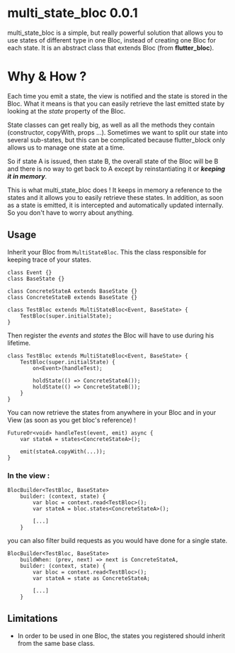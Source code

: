 # multi_state_bloc 0.0.1

multi_state_bloc is a simple, but really powerful solution that allows you to use states of different type in one Bloc, instead of creating one Bloc for each state. It is an abstract class that extends Bloc (from **flutter_bloc**).


# Why & How ?


Each time you emit a state, the view is notified and the state is stored in the Bloc. 
What it means is that you can easily retrieve the last emitted state by looking at the *state* property of the Bloc.

State classes can get really big, as well as all the methods they contain (constructor, copyWith, props ...).
Sometimes we want to split our state into several sub-states, but this can be complicated because flutter_block only allows us to manage one state at a time. 

So if state A is issued, then state B, the overall state of the Bloc will be B and there is no way to get back to A except by reinstantiating it or ***keeping it in memory***. 

This is what multi_state_bloc does ! It keeps in memory a reference to the states and it allows you to easily retrieve these states. In addition, as soon as a state is emitted, it is intercepted and automatically updated internally. So you don't have to worry about anything.


## Usage 

Inherit your Bloc from `MultiStateBloc`. This the class responsible for keeping trace of your states.

    class Event {} 
    class BaseState {}
    
    class ConcreteStateA extends BaseState {}
    class ConcreteStateB extends BaseState {}
    
    class TestBloc extends MultiStateBloc<Event, BaseState> { 
        TestBloc(super.initialState);
    }

Then register the *events* and *states* the Bloc will have to use during his lifetime.

    class TestBloc extends MultiStateBloc<Event, BaseState> { 
        TestBloc(super.initialState) {
            on<Event>(handleTest);
            
            holdState(() => ConcreteStateA());
            holdState(() => ConcreteStateB());
        }
    }

You can now retrieve the states from anywhere in your Bloc and in your View (as soon as you get bloc's reference) !

    FutureOr<void> handleTest(event, emit) async {
        var stateA = states<ConcreteStateA>();
        
        emit(stateA.copyWith(...));
    }
### In the view :


    BlocBuilder<TestBloc, BaseState>
        builder: (context, state) {
            var bloc = context.read<TestBloc>();
            var stateA = bloc.states<ConcreteStateA>();
            
            [...]
        }

you can also filter build requests as you would have done for a single state.

    BlocBuilder<TestBloc, BaseState>
        buildWhen: (prev, next) => next is ConcreteStateA,
        builder: (context, state) {
            var bloc = context.read<TestBloc>();
            var stateA = state as ConcreteStateA;
            
            [...]
        }


## Limitations

* In order to be used in one Bloc, the states you registered should inherit from the same base class.



